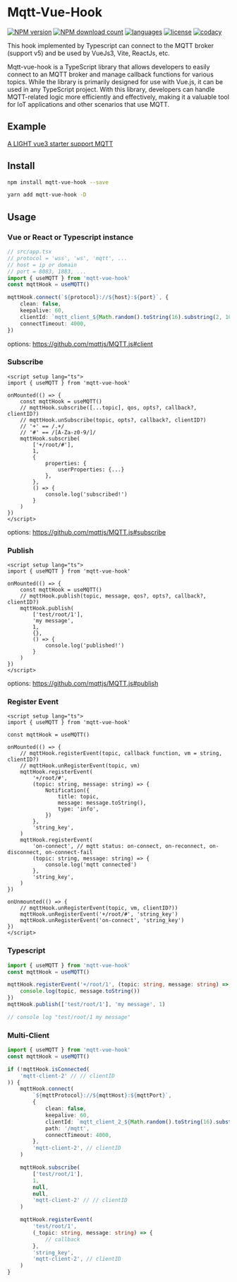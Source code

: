 # Mqtt-Vue-Hook

[![NPM version](https://img.shields.io/npm/v/mqtt-vue-hook.svg)](https://www.npmjs.com/package/mqtt-vue-hook)
[![NPM download count](https://img.shields.io/npm/dt/mqtt-vue-hook)](https://www.npmjs.com/package/mqtt-vue-hook)
[![languages](https://img.shields.io/github/languages/top/tommy44458/mqtt-vue-hook)](https://www.npmjs.com/package/mqtt-vue-hook)
[![license](https://img.shields.io/npm/l/mqtt-vue-hook)](https://www.npmjs.com/package/mqtt-vue-hook)
[![codacy](https://img.shields.io/codacy/grade/167baac7ff374d359dac9f885f566c0f)](https://www.npmjs.com/package/mqtt-vue-hook)

This hook implemented by Typescript can connect to the MQTT broker (support v5) and be used by VueJs3, Vite, ReactJs, etc.

Mqtt-vue-hook is a TypeScript library that allows developers to easily connect to an MQTT broker and manage callback functions for various topics. While the library is primarily designed for use with Vue.js, it can be used in any TypeScript project. With this library, developers can handle MQTT-related logic more efficiently and effectively, making it a valuable tool for IoT applications and other scenarios that use MQTT.

## Example

[A LIGHT vue3 starter support MQTT](https://github.com/tommy44458/light-vue3-starter)

## Install

```bash
npm install mqtt-vue-hook --save
```

```bash
yarn add mqtt-vue-hook -D
```

## Usage

### Vue or React or Typescript instance

```ts
// src/app.tsx
// protocol = 'wss', 'ws', 'mqtt', ...
// host = ip or domain
// port = 8083, 1883, ...
import { useMQTT } from 'mqtt-vue-hook'
const mqttHook = useMQTT()

mqttHook.connect(`${protocol}://${host}:${port}`, {
    clean: false,
    keepalive: 60,
    clientId: `mqtt_client_${Math.random().toString(16).substring(2, 10)}`,
    connectTimeout: 4000,
})
```

options: https://github.com/mqttjs/MQTT.js#client

### Subscribe

```vue
<script setup lang="ts">
import { useMQTT } from 'mqtt-vue-hook'

onMounted(() => {
    const mqttHook = useMQTT()
    // mqttHook.subscribe([...topic], qos, opts?, callback?, clientID?)
    // mqttHook.unSubscribe(topic, opts?, callback?, clientID?)
    // '+' == /.+/
    // '#' == /[A-Za-z0-9/]/
    mqttHook.subscribe(
        ['+/root/#'],
        1,
        {
            properties: {
                userProperties: {...}
            },
        },
        () => {
            console.log('subscribed!')
        }
    )
})
</script>
```

options: https://github.com/mqttjs/MQTT.js#subscribe

### Publish

```vue
<script setup lang="ts">
import { useMQTT } from 'mqtt-vue-hook'

onMounted(() => {
    const mqttHook = useMQTT()
    // mqttHook.publish(topic, message, qos?, opts?, callback?, clientID?)
    mqttHook.publish(
        ['test/root/1'],
        'my message',
        1,
        {},
        () => {
            console.log('published!')
        }
    )
})
</script>
```

options: https://github.com/mqttjs/MQTT.js#publish

### Register Event

```vue
<script setup lang="ts">
import { useMQTT } from 'mqtt-vue-hook'

const mqttHook = useMQTT()

onMounted(() => {
    // mqttHook.registerEvent(topic, callback function, vm = string, clientID?)
    // mqttHook.unRegisterEvent(topic, vm)
    mqttHook.registerEvent(
        '+/root/#',
        (topic: string, message: string) => {
            Notification({
                title: topic,
                message: message.toString(),
                type: 'info',
            })
        },
        'string_key',
    )
    mqttHook.registerEvent(
        'on-connect', // mqtt status: on-connect, on-reconnect, on-disconnect, on-connect-fail
        (topic: string, message: string) => {
            console.log('mqtt connected')
        },
        'string_key',
    )
})

onUnmounted(() => {
    // mqttHook.unRegisterEvent(topic, vm, clientID?))
    mqttHook.unRegisterEvent('+/root/#', 'string_key')
    mqttHook.unRegisterEvent('on-connect', 'string_key')
})
</script>
```

### Typescript

```ts
import { useMQTT } from 'mqtt-vue-hook'
const mqttHook = useMQTT()

mqttHook.registerEvent('+/root/1', (topic: string, message: string) => {
    console.log(topic, message.toString())
})
mqttHook.publish(['test/root/1'], 'my message', 1)

// console log "test/root/1 my message"
```

### Multi-Client

```ts
import { useMQTT } from 'mqtt-vue-hook'
const mqttHook = useMQTT()

if (!mqttHook.isConnected(
    'mqtt-client-2' // // clientID
)) {
    mqttHook.connect(
        `${mqttProtocol}://${mqttHost}:${mqttPort}`,
        {
            clean: false,
            keepalive: 60,
            clientId: `mqtt_client_2_${Math.random().toString(16).substring(2, 10)}`,
            path: '/mqtt',
            connectTimeout: 4000,
        },
        'mqtt-client-2', // clientID
    )

    mqttHook.subscribe(
        ['test/root/1'],
        1,
        null,
        null,
        'mqtt-client-2' // // clientID
    )

    mqttHook.registerEvent(
        'test/root/1',
        (_topic: string, message: string) => {
            // callback
        },
        'string_key',
        'mqtt-client-2', // clientID
    )
}

